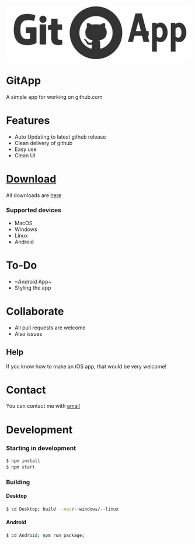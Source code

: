 ![](./Desktop/build/logo.png)
# GitApp

A simple app for working on github.com

# Features
 - Auto Updating to latest github release
 - Clean delivery of github
 - Easy use
 - Clean UI

# [Download](https://github.com/dan-online/GitApp/releases)

All downloads are [here](https://github.com/dan-online/GitApp/releases)

### Supported devices
 - MacOS
 - Windows
 - Linux
 - Android

# To-Do
 - ~Android App~
 - Styling the app

# Collaborate
 - All pull requests are welcome
 - Also issues
 
## Help
If you know how to make an iOS app, that would be very welcome!

# Contact
You can contact me with [email](mailto:dan@dancodes.online)

# Development

### Starting in development
```bash
$ npm install
$ npm start
```

### Building
#### Desktop
```bash
$ cd Desktop; build --mac/--windows/--linux
```
#### Android
```bash
$ cd Android; npm run package;
```
